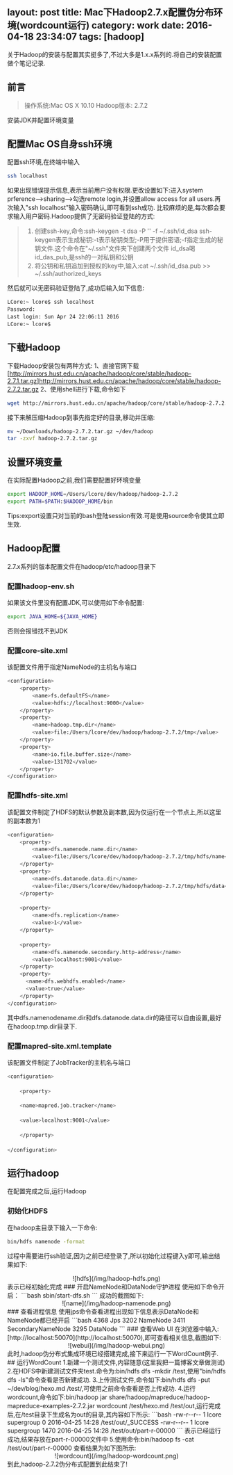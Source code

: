 layout: post
title: Mac下Hadoop2.7.x配置伪分布环境(wordcount运行)
category: work
date: 2016-04-18 23:34:07
tags: [hadoop]
---
关于Hadoop的安装与配置其实挺多了,不过大多是1.x.x系列的.将自己的安装配置做个笔记记录.
## 前言
>    操作系统:Mac OS X 10.10
>    Hadoop版本: 2.7.2

安装JDK并配置环境变量
## 配置Mac OS自身ssh环境
配置ssh环境,在终端中输入
```bash
ssh localhost
```
<!--more-->
如果出现错误提示信息,表示当前用户没有权限.更改设置如下:进入system prference-->sharing-->勾选remote login,并设置allow access for all users.再次输入"ssh localhost"输入密码确认,即可看到ssh成功.
比较麻烦的是,每次都会要求输入用户密码.Hadoop提供了无密码验证登陆的方式:
>    1. 创建ssh-key,命令:ssh-keygen -t dsa -P '' -f ~/.ssh/id_dsa
>       ssh-keygen表示生成秘钥:-t表示秘钥类型;-P用于提供密语;-f指定生成的秘钥文件.这个命令在"~/.ssh"文件夹下创建两个文件
>       id_dsa喝id_das_pub,是ssh的一对私钥和公钥
>    2. 将公钥和私钥追加到授权的key中,输入:cat ~/.ssh/id_dsa.pub >> ~/.ssh/authorized_keys

然后就可以无密码验证登陆了,成功后输入如下信息:
```bash
LCore:~ lcore$ ssh localhost
Password:
Last login: Sun Apr 24 22:06:11 2016
LCore:~ lcore$ 
```
## 下载Hadoop
下载Hadoop安装包有两种方式:
1、直接官网下载
[http://mirrors.hust.edu.cn/apache/hadoop/core/stable/hadoop-2.7.1.tar.gz]http://mirrors.hust.edu.cn/apache/hadoop/core/stable/hadoop-2.7.2.tar.gz
2、使用shell进行下载,命令如下
```bash
wget http://mirrors.hust.edu.cn/apache/hadoop/core/stable/hadoop-2.7.2.tar.gz
```
接下来解压缩Hadoop到事先指定好的目录,移动并压缩:
```bash
mv ~/Downloads/hadoop-2.7.2.tar.gz ~/dev/hadoop
tar -zxvf hadoop-2.7.2.tar.gz 
```
## 设置环境变量
在实际配置Hadoop之前,我们需要配置好环境变量
```bash
export HADOOP_HOME=/Users/lcore/dev/hadoop/hadoop-2.7.2
export PATH=$PATH:$HADOOP_HOME/bin
```
Tips:export设置只对当前的bash登陆session有效.可是使用source命令使其立即生效.
## Hadoop配置
2.7.x系列的版本配置文件在hadoop/etc/hadoop目录下
### 配置hadoop-env.sh
如果该文件里没有配置JDK,可以使用如下命令配置:
```bash
export JAVA_HOME=${JAVA_HOME}
```
否则会报错找不到JDK
### 配置core-site.xml
该配置文件用于指定NameNode的主机名与端口
```bash
<configuration>
    <property>
        <name>fs.defaultFS</name>
        <value>hdfs://localhost:9000</value>
    </property>
    <property>
        <name>hadoop.tmp.dir</name>
        <value>file:/Users/lcore/dev/hadoop/hadoop-2.7.2/tmp</value>
    </property>
    <property>
        <name>io.file.buffer.size</name>
        <value>131702</value>
    </property>
</configuration>
```
### 配置hdfs-site.xml
该配置文件制定了HDFS的默认参数及副本数,因为仅运行在一个节点上,所以这里的副本数为1
```bash
<configuration>
    <property>
        <name>dfs.namenode.name.dir</name>
        <value>file:/Users/lcore/dev/hadoop/hadoop-2.7.2/tmp/hdfs/name</value>
    </property>
    <property>
        <name>dfs.datanode.data.dir</name>
        <value>file:/Users/lcore/dev/hadoop/hadoop-2.7.2/tmp/hdfs/data</value>
    </property>

    <property>
        <name>dfs.replication</name>
        <value>1</value>
    </property>

    <property>
        <name>dfs.namenode.secondary.http-address</name>
        <value>localhost:9001</value>
    </property>
    <property>
      <name>dfs.webhdfs.enabled</name>
      <value>true</value>
    </property>
</configuration>
```
其中dfs.namenodename.dir和dfs.datanode.data.dir的路径可以自由设置,最好在hadoop.tmp.dir目录下.
### 配置mapred-site.xml.template
该配置文件制定了JobTracker的主机名与端口
```bash
<configuration>

	<property>

	<name>mapred.job.tracker</name>

	<value>localhost:9001</value>

	</property>

</configuration>
```
## 运行hadoop
在配置完成之后,运行Hadoop
### 初始化HDFS
在hadoop主目录下输入一下命令:
```bash
bin/hdfs namenode -format
```
过程中需要进行ssh验证,因为之前已经登录了,所以初始化过程键入y即可,输出结果如下:
<center>![hdfs](/img/hadoop-hdfs.png)</center>
表示已经初始化完成
### 开启NameNode和DataNode守护进程
使用如下命令开启：
```bash
sbin/start-dfs.sh
```
成功的截图如下:
<center>![name](/img/hadoop-namenode.png)</center>
### 查看进程信息
使用jps命令查看进程出现如下信息表示DataNode和NameNode都已经开启
```bash
4368 Jps
3202 NameNode
3411 SecondaryNameNode
3295 DataNode
```
### 查看Web UI
在浏览器中输入:[http://localhost:50070](http://localhost:50070),即可查看相关信息,截图如下:
<center>![webui](/img/hadoop-webui.png)</center>
此时,hadoop伪分布式集成环境已经搭建完成,接下来运行一下WordCount例子.
## 运行WordCount
1.新建一个测试文件,内容随意(这里我把一篇博客文章做测试)
2.在HDFS中新建测试文件夹test.命令为:bin/hdfs dfs -mkdir /test,使用"bin/hdfs dfs -ls"命令查看是否新建成功.
3.上传测试文件,命令如下:bin/hdfs dfs -put ~/dev/blog/hexo.md /test/,可使用之前命令查看是否上传成功.
4.运行wordcount,命令如下:bin/hadoop jar share/hadoop/mapreduce/hadoop-mapreduce-examples-2.7.2.jar wordcount /test/hexo.md /test/out,运行完成后,在/test目录下生成名为out的目录,其内容如下所示:
```bash
-rw-r--r--   1 lcore supergroup          0 2016-04-25 14:28 /test/out/_SUCCESS
-rw-r--r--   1 lcore supergroup       1470 2016-04-25 14:28 /test/out/part-r-00000
```
表示已经运行成功,结果存放在part-r-00000文件中
5.使用命令:bin/hadoop fs -cat /test/out/part-r-00000 查看结果为如下图所示:
<center>![wordcount](/img/hadoop-wordcount.png)</center>
到此,hadoop-2.7.2伪分布式配置到此结束了!
